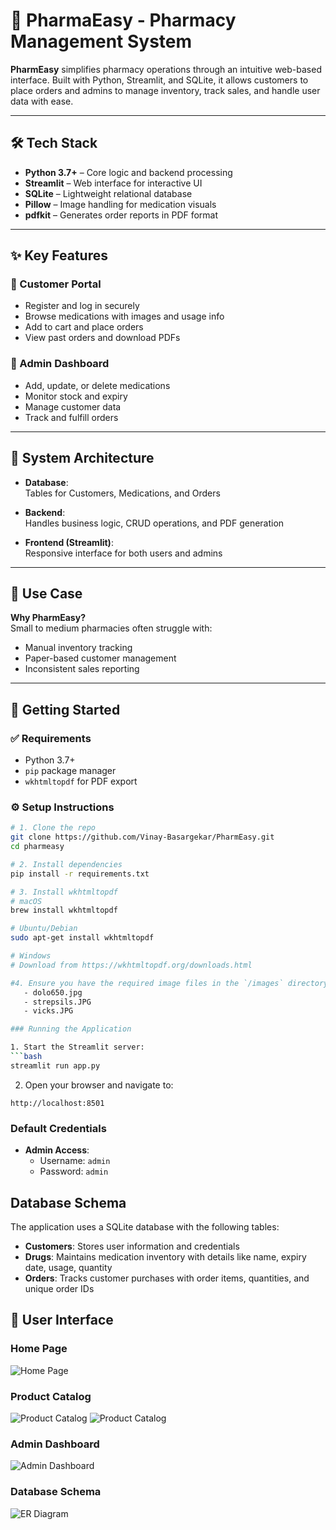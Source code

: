 # 💊 PharmaEasy - Pharmacy Management System

**PharmEasy** simplifies pharmacy operations through an intuitive web-based interface. Built with Python, Streamlit, and SQLite, it allows customers to place orders and admins to manage inventory, track sales, and handle user data with ease.

---

## 🛠️ Tech Stack

- **Python 3.7+** – Core logic and backend processing  
- **Streamlit** – Web interface for interactive UI  
- **SQLite** – Lightweight relational database  
- **Pillow** – Image handling for medication visuals  
- **pdfkit** – Generates order reports in PDF format

---

## ✨ Key Features

### 👥 Customer Portal
- Register and log in securely
- Browse medications with images and usage info
- Add to cart and place orders
- View past orders and download PDFs

### 🛒 Admin Dashboard
- Add, update, or delete medications
- Monitor stock and expiry
- Manage customer data
- Track and fulfill orders

---

## 🧱 System Architecture

- **Database**:  
  Tables for Customers, Medications, and Orders

- **Backend**:  
  Handles business logic, CRUD operations, and PDF generation

- **Frontend (Streamlit)**:  
  Responsive interface for both users and admins

---

## 🧩 Use Case

**Why PharmEasy?**  
Small to medium pharmacies often struggle with:
- Manual inventory tracking  
- Paper-based customer management  
- Inconsistent sales reporting  

---

## 🚀 Getting Started

### ✅ Requirements
- Python 3.7+
- `pip` package manager
- `wkhtmltopdf` for PDF export

### ⚙️ Setup Instructions

```bash
# 1. Clone the repo
git clone https://github.com/Vinay-Basargekar/PharmEasy.git
cd pharmeasy

# 2. Install dependencies
pip install -r requirements.txt

# 3. Install wkhtmltopdf
# macOS
brew install wkhtmltopdf

# Ubuntu/Debian
sudo apt-get install wkhtmltopdf

# Windows
# Download from https://wkhtmltopdf.org/downloads.html

#4. Ensure you have the required image files in the `/images` directory:
   - dolo650.jpg
   - strepsils.JPG
   - vicks.JPG

### Running the Application

1. Start the Streamlit server:
```bash
streamlit run app.py
```

2. Open your browser and navigate to:
```
http://localhost:8501
```

### Default Credentials

- **Admin Access**:
  - Username: `admin`
  - Password: `admin`

## Database Schema

The application uses a SQLite database with the following tables:

- **Customers**: Stores user information and credentials
- **Drugs**: Maintains medication inventory with details like name, expiry date, usage, quantity
- **Orders**: Tracks customer purchases with order items, quantities, and unique order IDs

## 📱 User Interface

### Home Page
![Home Page](./images/readme_signup.png)

### Product Catalog
![Product Catalog](./images/readme_login1.png)
![Product Catalog](./images/readme_login2.png)

### Admin Dashboard
![Admin Dashboard](./images/readme_admin.jpeg)

### Database Schema
![ER Diagram](./images/readme_er.jpeg)
